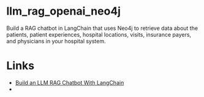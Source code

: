 # llm_rag_openai_neo4j
Build a RAG chatbot in LangChain that uses Neo4j to retrieve data about the patients, patient experiences, hospital locations, visits, insurance payers, and physicians in your hospital system.

# Links
- [Build an LLM RAG Chatbot With LangChain](https://realpython.com/build-llm-rag-chatbot-with-langchain/)
- 